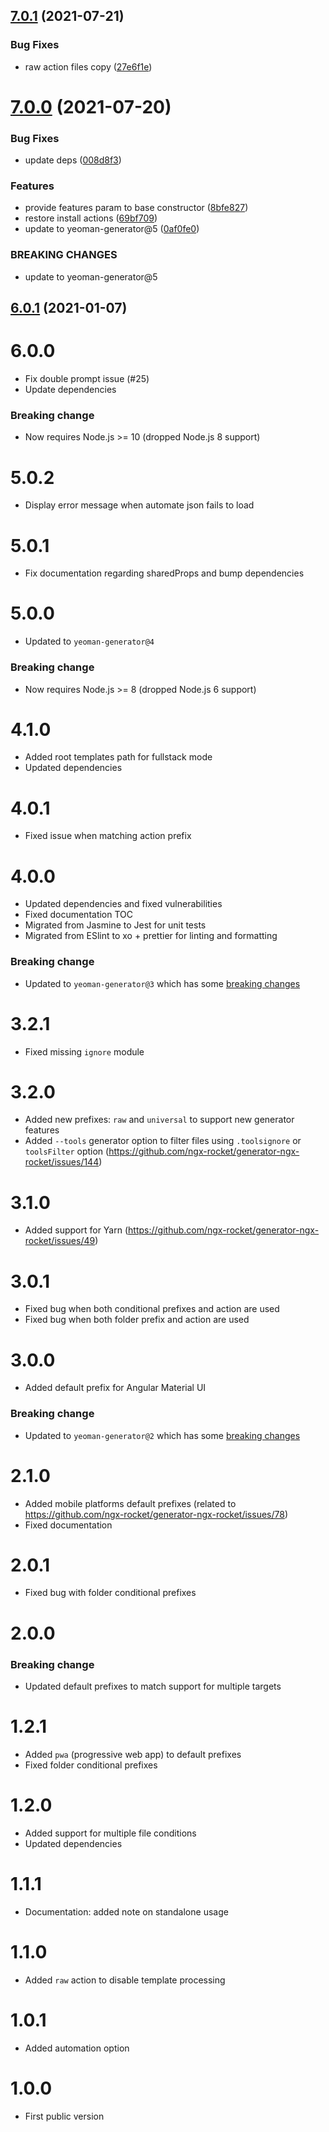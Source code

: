 ## [7.0.1](https://github.com/ngx-rocket/core/compare/7.0.0...7.0.1) (2021-07-21)


### Bug Fixes

* raw action files copy ([27e6f1e](https://github.com/ngx-rocket/core/commit/27e6f1ea7dba437bd782f7c632af6ecbe4f001ba))

# [7.0.0](https://github.com/ngx-rocket/core/compare/6.0.1...7.0.0) (2021-07-20)


### Bug Fixes

* update deps ([008d8f3](https://github.com/ngx-rocket/core/commit/008d8f3b74b3051dbda7104c9e058f921b94bcff))


### Features

* provide features param to base constructor ([8bfe827](https://github.com/ngx-rocket/core/commit/8bfe827af92f3b2e4c97b485eb67808b89a615f8))
* restore install actions ([69bf709](https://github.com/ngx-rocket/core/commit/69bf709ab944b2290d8ad1d94b4d8db552491166))
* update to yeoman-generator@5 ([0af0fe0](https://github.com/ngx-rocket/core/commit/0af0fe090f32c59b496b9ba36b2b88d978e102f3))


### BREAKING CHANGES

* update to yeoman-generator@5

## [6.0.1](https://github.com/ngx-rocket/core/compare/6.0.0...6.0.1) (2021-01-07)

# 6.0.0
- Fix double prompt issue (#25)
- Update dependencies

### Breaking change
- Now requires Node.js >= 10 (dropped Node.js 8 support)

# 5.0.2
- Display error message when automate json fails to load

# 5.0.1
- Fix documentation regarding sharedProps and bump dependencies

# 5.0.0
- Updated to `yeoman-generator@4`

### Breaking change
- Now requires Node.js >= 8 (dropped Node.js 6 support)

# 4.1.0
- Added root templates path for fullstack mode
- Updated dependencies

# 4.0.1
- Fixed issue when matching action prefix

# 4.0.0
- Updated dependencies and fixed vulnerabilities
- Fixed documentation TOC
- Migrated from Jasmine to Jest for unit tests
- Migrated from ESlint to xo + prettier for linting and formatting

### Breaking change
- Updated to `yeoman-generator@3` which has some [breaking changes](https://github.com/yeoman/generator/releases/tag/v3.0.0)

# 3.2.1
- Fixed missing `ignore` module

# 3.2.0
- Added new prefixes: `raw` and `universal` to support new generator features
- Added `--tools` generator option to filter files using `.toolsignore` or `toolsFilter` option (https://github.com/ngx-rocket/generator-ngx-rocket/issues/144)

# 3.1.0
- Added support for Yarn (https://github.com/ngx-rocket/generator-ngx-rocket/issues/49)

# 3.0.1
- Fixed bug when both conditional prefixes and action are used
- Fixed bug when both folder prefix and action are used

# 3.0.0
- Added default prefix for Angular Material UI

### Breaking change
- Updated to `yeoman-generator@2` which has some [breaking changes](https://github.com/yeoman/generator/releases/tag/v2.0.0)

# 2.1.0
- Added mobile platforms default prefixes (related to https://github.com/ngx-rocket/generator-ngx-rocket/issues/78)
- Fixed documentation

# 2.0.1
- Fixed bug with folder conditional prefixes

# 2.0.0
### Breaking change
- Updated default prefixes to match support for multiple targets

# 1.2.1
- Added `pwa` (progressive web app) to default prefixes
- Fixed folder conditional prefixes

# 1.2.0
- Added support for multiple file conditions
- Updated dependencies

# 1.1.1
- Documentation: added note on standalone usage

# 1.1.0
- Added `raw` action to disable template processing

# 1.0.1
- Added automation option

# 1.0.0
- First public version
